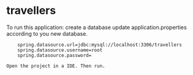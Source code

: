 # travellers

To run this application:
	create a database
	update application.properties according to you new database.
	
		spring.datasource.url=jdbc:mysql://localhost:3306/travellers
		spring.datasource.username=root
		spring.datasource.password=
	
	Open the project in a IDE. Then run.
